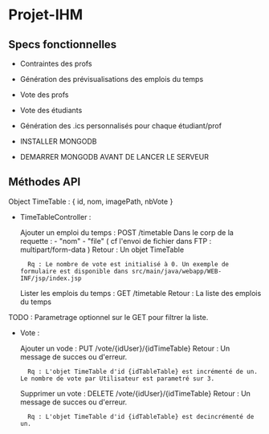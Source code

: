 # Projet-IHM

## Specs fonctionnelles

- Contraintes des profs
- Génération des prévisualisations des emplois du temps
- Vote des profs
- Vote des étudiants
- Génération des .ics personnalisés pour chaque étudiant/prof

- INSTALLER MONGODB
- DEMARRER MONGODB AVANT DE LANCER LE SERVEUR

## Méthodes API

Object TimeTable : { id, nom, imagePath, nbVote }


- TimeTableController :

	Ajouter un emploi du temps :
		POST /timetable 
		Dans le corp de la requette :
			- "nom"
			- "file"  ( cf l'envoi de fichier dans FTP : multipart/form-data )
		Retour : Un objet TimeTable 
		
		Rq : Le nombre de vote est initialisé à 0. Un exemple de formulaire est disponible dans src/main/java/webapp/WEB-INF/jsp/index.jsp
		
	Lister les emplois du temps :
		GET /timetable
		Retour : La liste des emplois du temps
		
TODO : Parametrage optionnel sur le GET pour filtrer la liste.
	
- Vote :

	Ajouter un vode :
		PUT /vote/{idUser}/{idTimeTable}
		Retour : Un message de succes ou d'erreur.
		
		Rq : L'objet TimeTable d'id {idTableTable} est incrémenté de un. Le nombre de vote par Utilisateur est parametré sur 3.
		
	Supprimer un vote :
		DELETE /vote/{idUser}/{idTimeTable}
		Retour : Un message de succes ou d'erreur.
		
		Rq : L'objet TimeTable d'id {idTableTable} est decincrémenté de un.
		
	
		




